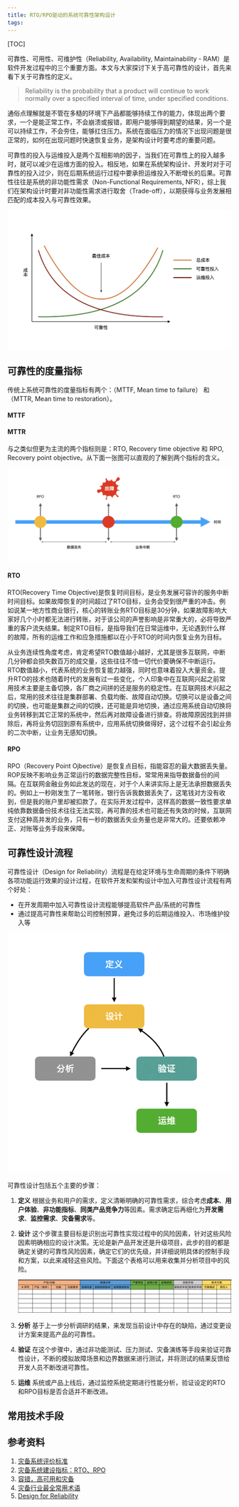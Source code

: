 ```yaml
---
title: RTO/RPO驱动的系统可靠性架构设计
tags:
---
```


[TOC]

可靠性、可用性、可维护性（Reliability, Availability, Maintainability - RAM）是软件开发过程中的三个重要方面。本文与大家探讨下关于高可靠性的设计，首先来看下关于可靠性的定义。

> Reliability is the probability that a product will continue to work normally over a specified interval of time, under specified conditions. 

通俗点理解就是不管在多糙的环境下产品都能够持续工作的能力，体现出两个要求，一个是能正常工作，不会崩溃或报错，即用户能够得到期望的结果，另一个是可以持续工作，不会夯住，能够扛住压力。系统在面临压力的情况下出现问题是很正常的，如何在出现问题时快速恢复业务，是架构设计时要考虑的重要问题。

可靠性的投入与运维投入是两个互相影响的因子，当我们在可靠性上的投入越多时，就可以减少在运维方面的投入。相反地，如果在系统架构设计、开发时对于可靠性的投入过少，则在后期系统运行过程中要承担运维投入不断增长的后果。可靠性往往是系统的非功能性需求（Non-Functional Requirements, NFR），综上我们在架构设计时要对非功能性需求进行取舍（Trade-off），以期获得与业务发展相匹配的成本投入与可靠性效果。

![image-20201201185036148](system-disaster/image-20201201185036148.png)

## 可靠性的度量指标

传统上系统可靠性的度量指标有两个：（MTTF, Mean time to failure） 和 （MTTR, Mean time to restoration）。

#### MTTF



#### MTTR

与之类似但更为主流的两个指标则是：RTO, Recovery time objective 和 RPO, Recovery point objective。从下面一张图可以直观的了解到两个指标的含义。

![image-20201201182841360](system-disaster/image-20201201182841360.png)

#### RTO

RTO(Recovery Time Objective)是恢复时间目标，是业务发展可容许的服务中断时间目标。如果故障恢复的时间超过了RTO目标，业务会受到很严重的冲击。例如说某一地方性商业银行，核心的转账业务RTO目标是30分钟，如果故障影响大家好几个小时都无法进行转账，对于该公司的声誉影响是非常重大的，必将导致严重的客户流失结果。制定RTO目标，是指导我们在日常运维中，无论遇到什么样的故障，所有的运维工作和应急措施都以在小于RTO的时间内恢复业务为目标。

从业务连续性角度考虑，肯定希望RTO数值越小越好，尤其是很多互联网，中断几分钟都会损失数百万的成交量，这些往往不惜一切代价要确保不中断运行。RTO数值越小，代表系统的业务恢复能力越强，同时也意味着投入大量资金。提升RTO的技术也随着时代的发展有过一些变化，个人印象中在互联网兴起之前常用技术主要是主备切换，各厂商之间拼的还是服务的稳定性。在互联网技术兴起之后，常用的技术往往是集群部署、负载均衡、故障自动切换。切换可以是设备之间的切换，也可能是集群之间的切换，还可能是异地切换，通过应用系统自动切换将业务转移到其它正常的系统中，然后再对故障设备进行排查。将故障原因找到并排除后，再将业务切回到原有系统中，应用系统切换做得好，这个过程不会引起业务的二次中断，让业务无感知切换。

#### RPO

RPO（Recovery Point Ojbective）是恢复点目标，指能容忍的最大数据丢失量。ROP反映不影响业务正常运行的数据完整性目标，常常用来指导数据备份的间隔。在互联网金融业务如此发达的现在，对于个人来讲实际上是无法承担数据丢失的。例如上一秒刚发生了一笔转账，银行告诉我数据丢失了，这笔钱对方没有收到，但是我的账户里却被扣款了。在实际开发过程中，这样高的数据一致性要求单纯依靠数据备份技术往往无法实现，再可靠的技术也可能还有失效的时候，互联网支付这种高并发的业务，只有一秒的数据丢失业务量也是非常大的。还要依赖冲正、对账等业务手段来保障。

## 可靠性设计流程

可靠性设计（Design for Reliability）流程是在给定环境与生命周期的条件下明确各项功能运行效果的设计过程，在软件开发和架构设计中加入可靠性设计流程有两个好处：

* 在开发周期中加入可靠性设计流程能够提高软件产品/系统的可靠性
* 通过提高可靠性来帮助公司控制预算，避免过多的后期运维投入、市场维护投入等

![image-20201201191638272](system-disaster/image-20201201191638272.png)

可靠性设计包括五个主要的步骤：

1. **定义** 根据业务和用户的需求，定义清晰明确的可靠性需求，综合考虑**成本**、**用户体验**、**非功能指标**、**同类产品竞争力**等因素。需求确定后再细化为**开发需求**、**监控需求**、**灾备需求**等。

2. **设计** 这个步骤主要目标是识别出可靠性实现过程中的风险因素，针对这些风险因素明确相应的设计决策。无论是新产品开发还是升级项目，此步的目的都是确定关键的可靠性风险因素，确定它们的优先级，并详细说明具体的控制手段和方案，以此来减轻这些风险。下面这个表格可以用来收集并分析项目中的风险。

   ![image-20201201194207507](system-disaster/image-20201201194207507.png)

3. **分析** 基于上一步分析调研的结果，来发现当前设计中存在的缺陷，通过变更设计方案来提高产品的可靠性。

4. **验证** 在这个步骤中，通过非功能测试、压力测试、灾备演练等手段来验证可靠性设计，不断的模拟故障场景和边界数据来进行测试，并将测试的结果反馈给开发人员不断改进可靠性。

5. **运维** 系统或产品上线后，通过监控系统定期进行性能分析，验证设定的RTO和RPO目标是否合适并不断改进。

## 常用技术手段



## 参考资料

1. [灾备系统评价标准](http://www.talkwithtrend.com/Article/32186)
2. [灾备系统建设指标：RTO、RPO](https://blog.csdn.net/weixin_42330461/article/details/80743763)
3. [容错，高可用和灾备](http://www.ruanyifeng.com/blog/2019/11/fault-tolerance.html)
4. [灾备行业最全常用术语](https://www.sohu.com/a/161177892_737713)
5. [Design for Reliability](https://manishsharma.blog/2020/07/28/design-for-reliability-importance-of-rto-and-rpo/)